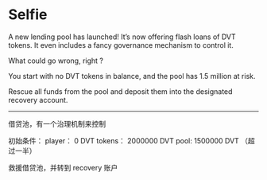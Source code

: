# Selfie

A new lending pool has launched! It’s now offering flash loans of DVT tokens. It even includes a fancy governance mechanism to control it.

What could go wrong, right ?

You start with no DVT tokens in balance, and the pool has 1.5 million at risk.

Rescue all funds from the pool and deposit them into the designated recovery account.

---

借贷池，有一个治理机制来控制

初始条件：
player： 0 DVT
tokens： 2000000 DVT
pool: 1500000 DVT （超过一半）

救援借贷池，并转到 recovery 账户